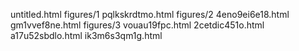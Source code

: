 untitled.html
figures/1
pqlkskrdtmo.html
figures/2
4eno9ei6e18.html
gm1vvef8ne.html
figures/3
vouau19fpc.html
2cetdic451o.html
a17u52sbdlo.html
ik3m6s3qm1g.html